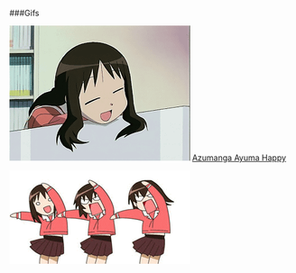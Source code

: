 ###Gifs

![azumanga_ayuma_happy](gifs/azumanga_ayuma_happy.gif)
[Azumanga Ayuma Happy](gifs/azumanga_ayuma_happy.gif)

![azumanga_dance](gifs/azumanga_dance.gif)

